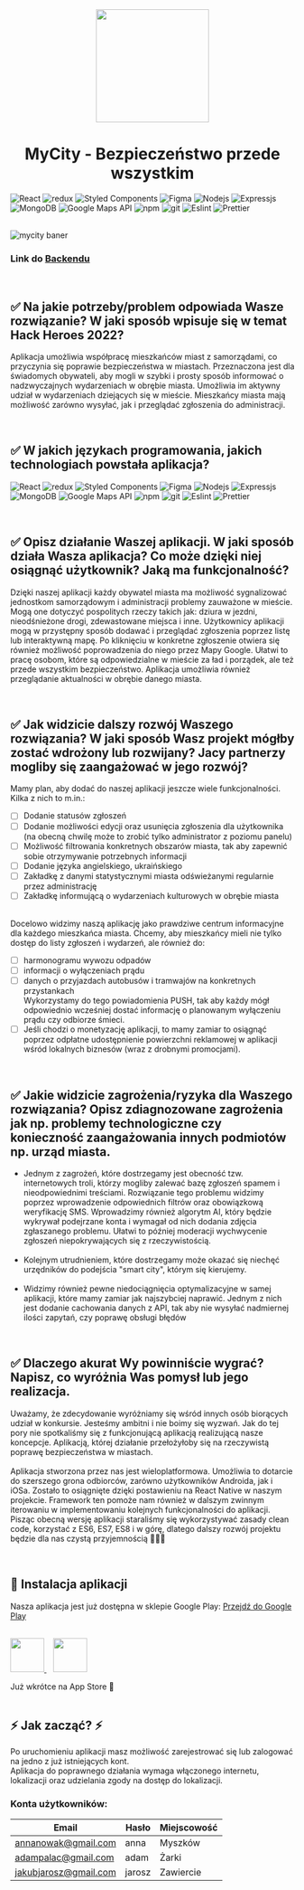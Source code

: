 <div align="center">
  <img src="https://i.postimg.cc/ZRD4MxZC/ic-launcher-modified.png" width="200" height="200" />
  <h1>MyCity - Bezpieczeństwo przede wszystkim</h1>
</div>

<p>
  <img alt="React" src="https://img.shields.io/badge/-React%20Native-45b8d8?style=flat-square&logo=react&logoColor=white" />
  <img alt="redux" src="https://img.shields.io/badge/-Redux-764ABC?style=flat-square&logo=redux&logoColor=white" />
  <img alt="Styled Components" src="https://img.shields.io/badge/-Styled_Components-db7092?style=flat-square&logo=styled-components&logoColor=white" />
  <img alt="Figma" src="https://img.shields.io/badge/-Figma-f76e5f?style=flat-square&logo=figma&logoColor=white" />
  <img alt="Nodejs" src="https://img.shields.io/badge/-Nodejs-43853d?style=flat-square&logo=Node.js&logoColor=white" />
  <img alt="Expressjs" src="https://img.shields.io/badge/-Express-666666?style=flat-square&logo=express&logoColor=white" />
  <img alt="MongoDB" src="https://img.shields.io/badge/-MongoDB-13aa52?style=flat-square&logo=mongodb&logoColor=white" />
  <img alt="Google Maps API" src="https://img.shields.io/badge/-Google%20Maps%20API-fbbc04?style=flat-square&logo=googlemaps&logoColor=white" />
  <img alt="npm" src="https://img.shields.io/badge/-NPM-CB3837?style=flat-square&logo=npm&logoColor=white" />
  <img alt="git" src="https://img.shields.io/badge/-Git-F05032?style=flat-square&logo=git&logoColor=white" />
  <img alt="Eslint" src="https://img.shields.io/badge/-ESlint-4b32c3?style=flat-square&logo=eslint&logoColor=white" />
  <img alt="Prettier" src="https://img.shields.io/badge/-Prettier-F7B93E?style=flat-square&logo=prettier&logoColor=white" />
  <br/>
</p>
<br/>
<img alt="mycity baner" src="https://i.postimg.cc/CxWts9sQ/Git-Hub-bg.png" />

### Link do [Backendu](https://github.com/onlinecrew/MyCity-backend)

<br />

## ✅ Na jakie potrzeby/problem odpowiada Wasze rozwiązanie? W jaki sposób wpisuje się w temat Hack Heroes 2022?

Aplikacja umożliwia współpracę mieszkańców miast z samorządami, co przyczynia się poprawie bezpieczeństwa w miastach. Przeznaczona jest dla świadomych obywateli, aby mogli w szybki i prosty sposób informować o nadzwyczajnych wydarzeniach w obrębie miasta. Umożliwia im aktywny udział w wydarzeniach dziejących się w mieście. Mieszkańcy miasta mają możliwość zarówno wysyłać, jak i przeglądać zgłoszenia do administracji.

<br />

## ✅ W jakich językach programowania, jakich technologiach powstała aplikacja?

<p>
  <img alt="React" src="https://img.shields.io/badge/-React%20Native-45b8d8?style=flat-square&logo=react&logoColor=white" />
  <img alt="redux" src="https://img.shields.io/badge/-Redux-764ABC?style=flat-square&logo=redux&logoColor=white" />
  <img alt="Styled Components" src="https://img.shields.io/badge/-Styled_Components-db7092?style=flat-square&logo=styled-components&logoColor=white" />
  <img alt="Figma" src="https://img.shields.io/badge/-Figma-f76e5f?style=flat-square&logo=figma&logoColor=white" />
  <img alt="Nodejs" src="https://img.shields.io/badge/-Nodejs-43853d?style=flat-square&logo=Node.js&logoColor=white" />
  <img alt="Expressjs" src="https://img.shields.io/badge/-Express-666666?style=flat-square&logo=express&logoColor=white" />
  <img alt="MongoDB" src="https://img.shields.io/badge/-MongoDB-13aa52?style=flat-square&logo=mongodb&logoColor=white" />
  <img alt="Google Maps API" src="https://img.shields.io/badge/-Google%20Maps%20API-fbbc04?style=flat-square&logo=googlemaps&logoColor=white" />
  <img alt="npm" src="https://img.shields.io/badge/-NPM-CB3837?style=flat-square&logo=npm&logoColor=white" />
  <img alt="git" src="https://img.shields.io/badge/-Git-F05032?style=flat-square&logo=git&logoColor=white" />
  <img alt="Eslint" src="https://img.shields.io/badge/-ESlint-4b32c3?style=flat-square&logo=eslint&logoColor=white" />
  <img alt="Prettier" src="https://img.shields.io/badge/-Prettier-F7B93E?style=flat-square&logo=prettier&logoColor=white" />
  <br/>
</p>

<br />

## ✅ Opisz działanie Waszej aplikacji. W jaki sposób działa Wasza aplikacja? Co może dzięki niej osiągnąć użytkownik? Jaką ma funkcjonalność?

Dzięki naszej aplikacji każdy obywatel miasta ma możliwość sygnalizować jednostkom samorządowym i administracji problemy zauważone w mieście. Mogą one dotyczyć pospolitych rzeczy takich jak: dziura w jezdni, nieodśnieżone drogi, zdewastowane miejsca i inne. Użytkownicy aplikacji mogą w przystępny sposób dodawać i przeglądać zgłoszenia poprzez listę lub interaktywną mapę. Po kliknięciu w konkretne zgłoszenie otwiera się również możliwość poprowadzenia do niego przez Mapy Google. Ułatwi to pracę osobom, które są odpowiedzialne w mieście za ład i porządek, ale też przede wszystkim bezpieczeństwo. Aplikacja umożliwia również przeglądanie aktualności w obrębie danego miasta.

<br />

## ✅ Jak widzicie dalszy rozwój Waszego rozwiązania? W jaki sposób Wasz projekt mógłby zostać wdrożony lub rozwijany? Jacy partnerzy mogliby się zaangażować w jego rozwój?

Mamy plan, aby dodać do naszej aplikacji jeszcze wiele funkcjonalności. Kilka z nich to m.in.: <br />

- [ ] Dodanie statusów zgłoszeń <br />
- [ ] Dodanie możliwości edycji oraz usunięcia zgłoszenia dla użytkownika (na obecną chwilę może to zrobić tylko administrator z poziomu panelu) <br />
- [ ] Możliwość filtrowania konkretnych obszarów miasta, tak aby zapewnić sobie otrzymywanie potrzebnych informacji <br />
- [ ] Dodanie języka angielskiego, ukraińskiego <br />
- [ ] Zakładkę z danymi statystycznymi miasta odświeżanymi regularnie przez administrację <br />
- [ ] Zakładkę informującą o wydarzeniach kulturowych w obrębie miasta <br /><br />

Docelowo widzimy naszą aplikację jako prawdziwe centrum informacyjne dla każdego mieszkańca miasta. Chcemy, aby mieszkańcy mieli nie tylko dostęp do listy zgłoszeń i wydarzeń, ale również do: <br />

- [ ] harmonogramu wywozu odpadów <br />
- [ ] informacji o wyłączeniach prądu <br />
- [ ] danych o przyjazdach autobusów i tramwajów na konkretnych przystankach <br />
      Wykorzystamy do tego powiadomienia PUSH, tak aby każdy mógł odpowiednio wcześniej dostać informację o planowanym wyłączeniu prądu czy odbiorze śmieci. <br />
- [ ] Jeśli chodzi o monetyzację aplikacji, to mamy zamiar to osiągnąć poprzez odpłatne udostępnienie powierzchni reklamowej w aplikacji wśród lokalnych biznesów (wraz z drobnymi promocjami).

<br />

## ✅ Jakie widzicie zagrożenia/ryzyka dla Waszego rozwiązania? Opisz zdiagnozowane zagrożenia jak np. problemy technologiczne czy konieczność zaangażowania innych podmiotów np. urząd miasta.

- Jednym z zagrożeń, które dostrzegamy jest obecność tzw. internetowych troli, którzy mogliby zalewać bazę zgłoszeń spamem i nieodpowiednimi treściami. Rozwiązanie tego problemu widzimy poprzez wprowadzenie odpowiednich filtrów oraz obowiązkową weryfikację SMS. Wprowadzimy również algorytm AI, który będzie wykrywał podejrzane konta i wymagał od nich dodania zdjęcia zgłaszanego problemu. Ułatwi to później moderacji wychwycenie zgłoszeń niepokrywających się z rzeczywistością.<br /><br />
- Kolejnym utrudnieniem, które dostrzegamy może okazać się niechęć urzędników do podejścia "smart city", którym się kierujemy. <br /><br />
- Widzimy również pewne niedociągnięcia optymalizacyjne w samej aplikacji, które mamy zamiar jak najszybciej naprawić. Jednym z nich jest dodanie cachowania danych z API, tak aby nie wysyłać nadmiernej ilości zapytań, czy poprawę obsługi błędów

<br />

## ✅ Dlaczego akurat Wy powinniście wygrać? Napisz, co wyróżnia Was pomysł lub jego realizacja.

Uważamy, że zdecydowanie wyróżniamy się wśród innych osób biorących udział w konkursie. Jesteśmy ambitni i nie boimy się wyzwań. Jak do tej pory nie spotkaliśmy się z funkcjonującą aplikacją realizującą nasze koncepcje. Aplikacją, której działanie przełożyłoby się na rzeczywistą poprawę bezpieczeństwa w miastach. <br /><br />
Aplikacja stworzona przez nas jest wieloplatformowa. Umożliwia to dotarcie do szerszego grona odbiorców, zarówno użytkowników Androida, jak i iOSa. Zostało to osiągnięte dzięki postawieniu na React Native w naszym projekcie. Framework ten pomoże nam również w dalszym zwinnym iterowaniu w implementowaniu kolejnych funkcjonalności do aplikacji. Pisząc obecną wersję aplikacji staraliśmy się wykorzystywać zasady clean code, korzystać z ES6, ES7, ES8 i w górę, dlatego dalszy rozwój projektu będzie dla nas czystą przyjemnością 🚀🚀🚀

<br />

## 🚀 Instalacja aplikacji

Nasza aplikacja jest już dostępna w sklepie Google Play:
<a href="https://play.google.com/store/apps/details?id=com.onlinecrewmycity">Przejdź do Google Play</a> <br /><br />

<p align="left">
<a href="https://play.google.com/store/apps/details?id=com.onlinecrewmycity">
  <img src="https://i.postimg.cc/rF274BgZ/googleplay1.png" height="60" />
</a>
&nbsp;&nbsp;
  <a href="#instalacja-aplikacji">
    <img src="https://logos-download.com/wp-content/uploads/2016/06/Download_on_the_App_Store_logo.png" height="60" />

  </a>
  </p>
Już wkrótce na App Store 👀 <br /> <br />

## ⚡ Jak zacząć? ⚡

Po uruchomieniu aplikacji masz możliwość zarejestrować się lub zalogować na jedno z już istniejących kont. <br />
Aplikacja do poprawnego działania wymaga włączonego internetu, lokalizacji oraz udzielania zgody na dostęp do lokalizacji.

### Konta użytkowników:

| Email                 | Hasło  | Miejscowość |
| --------------------- | ------ | ----------- |
| annanowak@gmail.com   | anna   | Myszków     |
| adampalac@gmail.com   | adam   | Żarki       |
| jakubjarosz@gmail.com | jarosz | Zawiercie   |
